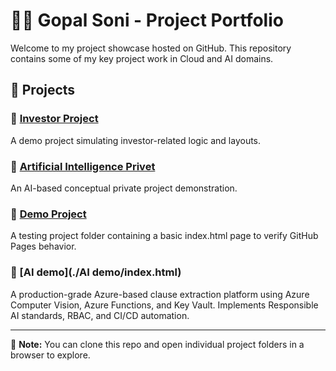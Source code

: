 # 👨‍💻 Gopal Soni - Project Portfolio


Welcome to my project showcase hosted on GitHub. This repository contains some of my key project work in Cloud and AI domains.

## 📁 Projects

### 🔹 [Investor Project](./investor-project/index.html)
A demo project simulating investor-related logic and layouts.

### 🔹 [Artificial Intelligence Privet](./ai-privet-project/index.html)
An AI-based conceptual private project demonstration.

### 🔹 [Demo Project](./Demo/index.html)
A testing project folder containing a basic index.html page to verify GitHub Pages behavior.

### 🔹 [AI demo](./AI demo/index.html)
A production-grade Azure-based clause extraction platform using Azure Computer Vision, Azure Functions, and Key Vault. Implements Responsible AI standards, RBAC, and CI/CD automation.

---

📌 **Note:** You can clone this repo and open individual project folders in a browser to explore.
